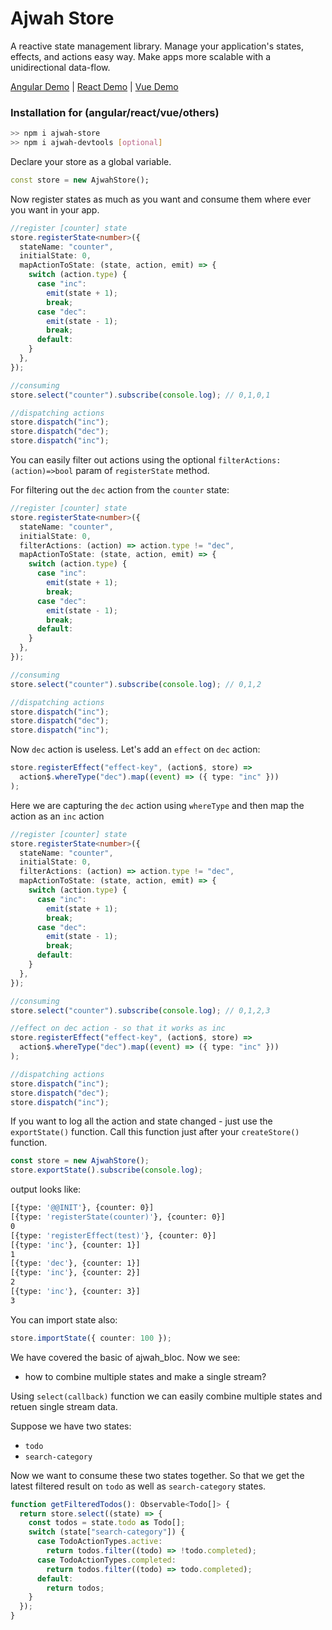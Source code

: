 # Ajwah Store

A reactive state management library. Manage your application's states, effects, and actions easy way. Make apps more scalable with a unidirectional data-flow.

[Angular Demo](https://stackblitz.com/edit/angular-ajwah-test?file=src%2Fapp%2Fapp.component.ts) | [React Demo](https://stackblitz.com/edit/react-ts-cb9zfa?file=index.tsx) | [Vue Demo](https://stackblitz.com/edit/vue-ajwah-store?file=src%2FApp.vue)

### Installation for (angular/react/vue/others)

```sh
>> npm i ajwah-store
>> npm i ajwah-devtools [optional]
```

Declare your store as a global variable.

```dart
const store = new AjwahStore();
```

Now register states as much as you want and consume them where ever you want in your app.

```ts
//register [counter] state
store.registerState<number>({
  stateName: "counter",
  initialState: 0,
  mapActionToState: (state, action, emit) => {
    switch (action.type) {
      case "inc":
        emit(state + 1);
        break;
      case "dec":
        emit(state - 1);
        break;
      default:
    }
  },
});

//consuming
store.select("counter").subscribe(console.log); // 0,1,0,1

//dispatching actions
store.dispatch("inc");
store.dispatch("dec");
store.dispatch("inc");
```

You can easily filter out actions using the optional `filterActions:(action)=>bool` param of `registerState` method.

For filtering out the `dec` action from the `counter` state:

```ts
//register [counter] state
store.registerState<number>({
  stateName: "counter",
  initialState: 0,
  filterActions: (action) => action.type != "dec",
  mapActionToState: (state, action, emit) => {
    switch (action.type) {
      case "inc":
        emit(state + 1);
        break;
      case "dec":
        emit(state - 1);
        break;
      default:
    }
  },
});

//consuming
store.select("counter").subscribe(console.log); // 0,1,2

//dispatching actions
store.dispatch("inc");
store.dispatch("dec");
store.dispatch("inc");
```

Now `dec` action is useless. Let's add an `effect` on `dec` action:

```ts
store.registerEffect("effect-key", (action$, store) =>
  action$.whereType("dec").map((event) => ({ type: "inc" }))
);
```

Here we are capturing the `dec` action using `whereType` and then map the action as an `inc` action

```ts
//register [counter] state
store.registerState<number>({
  stateName: "counter",
  initialState: 0,
  filterActions: (action) => action.type != "dec",
  mapActionToState: (state, action, emit) => {
    switch (action.type) {
      case "inc":
        emit(state + 1);
        break;
      case "dec":
        emit(state - 1);
        break;
      default:
    }
  },
});

//consuming
store.select("counter").subscribe(console.log); // 0,1,2,3

//effect on dec action - so that it works as inc
store.registerEffect("effect-key", (action$, store) =>
  action$.whereType("dec").map((event) => ({ type: "inc" }))
);

//dispatching actions
store.dispatch("inc");
store.dispatch("dec");
store.dispatch("inc");
```

If you want to log all the action and state changed - just use the `exportState()` function. Call this function just after your `createStore()` function.

```ts
const store = new AjwahStore();
store.exportState().subscribe(console.log);
```

output looks like:

```sh
[{type: '@@INIT'}, {counter: 0}]
[{type: 'registerState(counter)'}, {counter: 0}]
0
[{type: 'registerEffect(test)'}, {counter: 0}]
[{type: 'inc'}, {counter: 1}]
1
[{type: 'dec'}, {counter: 1}]
[{type: 'inc'}, {counter: 2}]
2
[{type: 'inc'}, {counter: 3}]
3
```

You can import state also:

```ts
store.importState({ counter: 100 });
```

We have covered the basic of ajwah_bloc. Now we see:

- how to combine multiple states and make a single stream?

Using `select(callback)` function we can easily combine multiple states and retuen single stream data.

Suppose we have two states:

- `todo`
- `search-category`

Now we want to consume these two states together. So that we get the latest filtered result on `todo` as well as `search-category` states.

```ts
function getFilteredTodos(): Observable<Todo[]> {
  return store.select((state) => {
    const todos = state.todo as Todo[];
    switch (state["search-category"]) {
      case TodoActionTypes.active:
        return todos.filter((todo) => !todo.completed);
      case TodoActionTypes.completed:
        return todos.filter((todo) => todo.completed);
      default:
        return todos;
    }
  });
}
```
